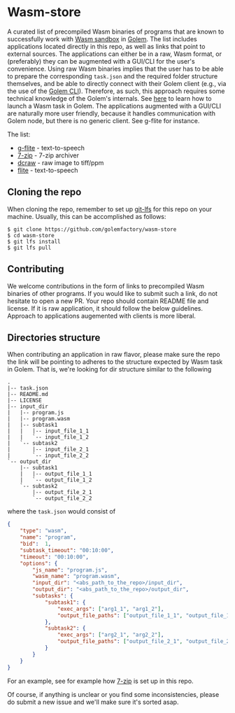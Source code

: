# Wasm-store
A curated list of precompiled Wasm binaries of
programs that are known to successfully work with
[Wasm sandbox](https://github.com/golemfactory/sp-wasm) in
[Golem](https://github.com/golemfactory/golem).
The list includes applications located directly in this repo,
as well as links that point to external sources.
The applications can either be in a raw, Wasm format, or (preferably) they can be augmented with a GUI/CLI for the user's convenience.
Using raw Wasm binaries implies that the user has to be able to prepare the corresponding `task.json` and the required folder structure themselves, and be able to directly connect with their Golem client (e.g., via the use of the [Golem CLI](https://github.com/golemfactory/golem-client)). 
Therefore, as such, this approach requires some technical knowledge of the Golem's internals.
See [here](https://docs.golem.network/#/About/Use-Cases?id=wasm)
to learn how to launch a Wasm task in Golem.
The applications augmented with a GUI/CLI are naturally more user friendly,
because it handles communication with Golem node,
but there is no generic client. See g-flite for instance.

The list:
* [g-flite](https://github.com/golemfactory/g-flite) - text-to-speech
* [7-zip](7-zip) - 7-zip archiver
* [dcraw](dcraw) - raw image to tiff/ppm
* [flite](flite) - text-to-speech

## Cloning the repo
When cloning the repo, remember to set up [git-lfs](https://git-lfs.github.com) for this
repo on your machine. Usually, this can be accomplished as follows:

```
$ git clone https://github.com/golemfactory/wasm-store
$ cd wasm-store
$ git lfs install
$ git lfs pull
```

## Contributing
We welcome contributions in the form of links to precompiled Wasm binaries of
other programs. If you would like to submit such a link, do not hesitate to open a new PR.
Your repo should contain README file and license. 
If it is raw application, it should follow the below guidelines.
Approach to applications augemented with clients is more liberal.

## Directories structure
When contributing an application in raw flavor, please make sure the repo the link will be pointing to adheres to the
structure expected by Wasm task in Golem. That is, we're looking for dir structure similar
to the following

```
.
|-- task.json
|-- README.md
|-- LICENSE
|-- input_dir
|   |-- program.js
|   |-- program.wasm
|   |-- subtask1
|   |   |-- input_file_1_1
|   |   `-- input_file_1_2
|   `-- subtask2
|       |-- input_file_2_1
|       `-- input_file_2_2
`-- output_dir
    |-- subtask1
    |   |-- output_file_1_1
    |   `-- output_file_1_2
    `-- subtask2
        |-- output_file_2_1
        `-- output_file_2_2
```
where the `task.json` would consist of

```json
{
    "type": "wasm", 
    "name": "program", 
    "bid":  1,
    "subtask_timeout": "00:10:00",
    "timeout": "00:10:00",
    "options": {
        "js_name": "program.js",
        "wasm_name": "program.wasm",
        "input_dir": "<abs_path_to_the_repo>/input_dir",
        "output_dir": "<abs_path_to_the_repo>/output_dir",
        "subtasks": {
            "subtask1": {
                "exec_args": ["arg1_1", "arg1_2"],
                "output_file_paths": ["output_file_1_1", "output_file_1_2"]
            },
            "subtask2": {
                "exec_args": ["arg2_1", "arg2_2"],
                "output_file_paths": ["output_file_2_1", "output_file_2_2"]
            }
        }
    }
}
```
For an example, see for example how [7-zip](7-zip) is set up in this repo.

Of course, if anything is unclear or you find some inconsistencies, please
do submit a new issue and we'll make sure it's sorted asap.
